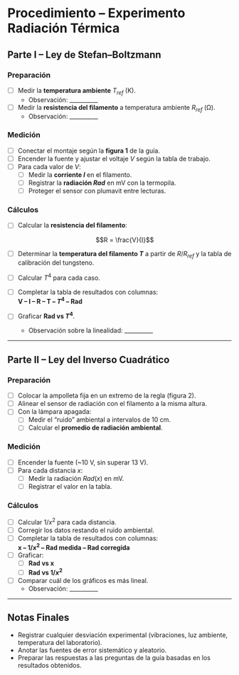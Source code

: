 # Procedimiento – Experimento Radiación Térmica

## Parte I – Ley de Stefan–Boltzmann

### Preparación
- [ ] Medir la **temperatura ambiente** $T_{ref}$ (K).  
  - Observación: __________  
- [ ] Medir la **resistencia del filamento** a temperatura ambiente $R_{ref}$ (Ω).  
  - Observación: __________  

### Medición
- [ ] Conectar el montaje según la **figura 1** de la guía.  
- [ ] Encender la fuente y ajustar el voltaje $V$ según la tabla de trabajo.  
- [ ] Para cada valor de $V$:  
  - [ ] Medir la **corriente $I$** en el filamento.  
  - [ ] Registrar la **radiación $Rad$** en mV con la termopila.  
  - [ ] Proteger el sensor con plumavit entre lecturas.  

### Cálculos
- [ ] Calcular la **resistencia del filamento**:

  $$R = \frac{V}{I}$$

- [ ] Determinar la **temperatura del filamento $T$** a partir de $R/R_{ref}$ y la tabla de calibración del tungsteno.  
- [ ] Calcular $T^4$ para cada caso.  
- [ ] Completar la tabla de resultados con columnas:  
  **V – I – R – T – $T^4$ – Rad**  
- [ ] Graficar **Rad vs $T^4$**.  
  - Observación sobre la linealidad: __________  

---

## Parte II – Ley del Inverso Cuadrático

### Preparación
- [ ] Colocar la ampolleta fija en un extremo de la regla (figura 2).  
- [ ] Alinear el sensor de radiación con el filamento a la misma altura.  
- [ ] Con la lámpara apagada:  
  - [ ] Medir el “ruido” ambiental a intervalos de 10 cm.  
  - [ ] Calcular el **promedio de radiación ambiental**.  

### Medición
- [ ] Encender la fuente (~10 V, sin superar 13 V).  
- [ ] Para cada distancia $x$:  
  - [ ] Medir la radiación $Rad(x)$ en mV.  
  - [ ] Registrar el valor en la tabla.  

### Cálculos
- [ ] Calcular $1/x^2$ para cada distancia.  
- [ ] Corregir los datos restando el ruido ambiental.  
- [ ] Completar la tabla de resultados con columnas:  
  **x – $1/x^2$ – Rad medida – Rad corregida**  
- [ ] Graficar:  
  - [ ] **Rad vs x**  
  - [ ] **Rad vs $1/x^2$**  
- [ ] Comparar cuál de los gráficos es más lineal.  
  - Observación: __________  

---

## Notas Finales
- Registrar cualquier desviación experimental (vibraciones, luz ambiente, temperatura del laboratorio).  
- Anotar las fuentes de error sistemático y aleatorio.  
- Preparar las respuestas a las preguntas de la guía basadas en los resultados obtenidos.  
